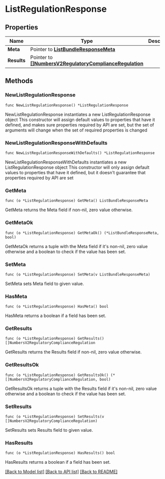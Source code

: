 # ListRegulationResponse

## Properties

Name | Type | Description | Notes
------------ | ------------- | ------------- | -------------
**Meta** | Pointer to [**ListBundleResponseMeta**](ListBundleResponse_meta.md) |  | [optional] 
**Results** | Pointer to [**[]NumbersV2RegulatoryComplianceRegulation**](NumbersV2RegulatoryComplianceRegulation.md) |  | [optional] 

## Methods

### NewListRegulationResponse

`func NewListRegulationResponse() *ListRegulationResponse`

NewListRegulationResponse instantiates a new ListRegulationResponse object
This constructor will assign default values to properties that have it defined,
and makes sure properties required by API are set, but the set of arguments
will change when the set of required properties is changed

### NewListRegulationResponseWithDefaults

`func NewListRegulationResponseWithDefaults() *ListRegulationResponse`

NewListRegulationResponseWithDefaults instantiates a new ListRegulationResponse object
This constructor will only assign default values to properties that have it defined,
but it doesn't guarantee that properties required by API are set

### GetMeta

`func (o *ListRegulationResponse) GetMeta() ListBundleResponseMeta`

GetMeta returns the Meta field if non-nil, zero value otherwise.

### GetMetaOk

`func (o *ListRegulationResponse) GetMetaOk() (*ListBundleResponseMeta, bool)`

GetMetaOk returns a tuple with the Meta field if it's non-nil, zero value otherwise
and a boolean to check if the value has been set.

### SetMeta

`func (o *ListRegulationResponse) SetMeta(v ListBundleResponseMeta)`

SetMeta sets Meta field to given value.

### HasMeta

`func (o *ListRegulationResponse) HasMeta() bool`

HasMeta returns a boolean if a field has been set.

### GetResults

`func (o *ListRegulationResponse) GetResults() []NumbersV2RegulatoryComplianceRegulation`

GetResults returns the Results field if non-nil, zero value otherwise.

### GetResultsOk

`func (o *ListRegulationResponse) GetResultsOk() (*[]NumbersV2RegulatoryComplianceRegulation, bool)`

GetResultsOk returns a tuple with the Results field if it's non-nil, zero value otherwise
and a boolean to check if the value has been set.

### SetResults

`func (o *ListRegulationResponse) SetResults(v []NumbersV2RegulatoryComplianceRegulation)`

SetResults sets Results field to given value.

### HasResults

`func (o *ListRegulationResponse) HasResults() bool`

HasResults returns a boolean if a field has been set.


[[Back to Model list]](../README.md#documentation-for-models) [[Back to API list]](../README.md#documentation-for-api-endpoints) [[Back to README]](../README.md)


